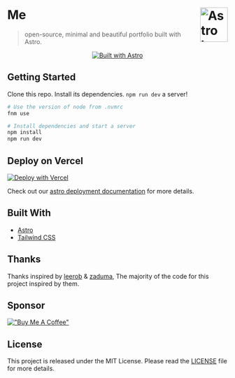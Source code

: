 # Me <picture><source media="(prefers-color-scheme: dark)" srcset="https://astro.build/assets/press/astro-icon-light.png"><source media="(prefers-color-scheme: light)" srcset="https://astro.build/assets/press/astro-icon-dark.png"><img align="right" valign="center" height="79" width="63" src="https://astro.build/assets/press/astro-icon-dark.png" alt="Astro logo" /></picture>

> open-source, minimal and beautiful portfolio built with Astro.

<div align="center">
  
[![Built with Astro](https://astro.badg.es/v2/built-with-astro/small.svg)](https://astro.build)
</div>

## Getting Started

Clone this repo. Install its dependencies. `npm run dev` a server!

```sh
# Use the version of node from .nvmrc
fnm use

# Install dependencies and start a server
npm install
npm run dev
```

## Deploy on Vercel

[![Deploy with Vercel](https://vercel.com/button)](https://vercel.com/new/clone?repository-url=https%3A%2F%2Fgithub.com%2Fgodruoyi%2Fgblog%2Ftree%2Fgblog-template&project-name=gblog&repository-name=my-gblog&demo-title=%E8%BF%9E%E6%B3%A2%E7%9A%84%E9%97%B2%E8%B0%88%E6%9D%82%E9%B1%BC&demo-description=Godruoyi's%20private%20blog&demo-url=https%3A%2F%2Fgodruoyi.com)

Check out our [astro deployment documentation](https://nextjs.org/docs/deployment) for more details.

## Built With

- [Astro](https://astro.build)
- [Tailwind CSS](https://tailwindcss.com/)

## Thanks

Thanks inspired by [leerob](https://github.com/hasparus/leerob) & [zaduma](https://github.com/hasparus/zaduma), The majority of the code for this project inspired by them.

## Sponsor

[!["Buy Me A Coffee"](https://www.buymeacoffee.com/assets/img/custom_images/yellow_img.png)](https://www.buymeacoffee.com/andikaleonardo)

## License

This project is released under the MIT License. Please read the [LICENSE](https://github.com/godruoyi/gblog/blob/astro/LICENSE) file for more details.

